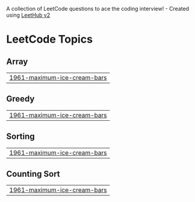 A collection of LeetCode questions to ace the coding interview! - Created using [LeetHub v2](https://github.com/arunbhardwaj/LeetHub-2.0)
<!---LeetCode Topics Start-->
# LeetCode Topics
## Array
|  |
| ------- |
| [1961-maximum-ice-cream-bars](https://github.com/bhavishya112/dsa/tree/master/1961-maximum-ice-cream-bars) |
## Greedy
|  |
| ------- |
| [1961-maximum-ice-cream-bars](https://github.com/bhavishya112/dsa/tree/master/1961-maximum-ice-cream-bars) |
## Sorting
|  |
| ------- |
| [1961-maximum-ice-cream-bars](https://github.com/bhavishya112/dsa/tree/master/1961-maximum-ice-cream-bars) |
## Counting Sort
|  |
| ------- |
| [1961-maximum-ice-cream-bars](https://github.com/bhavishya112/dsa/tree/master/1961-maximum-ice-cream-bars) |
<!---LeetCode Topics End-->